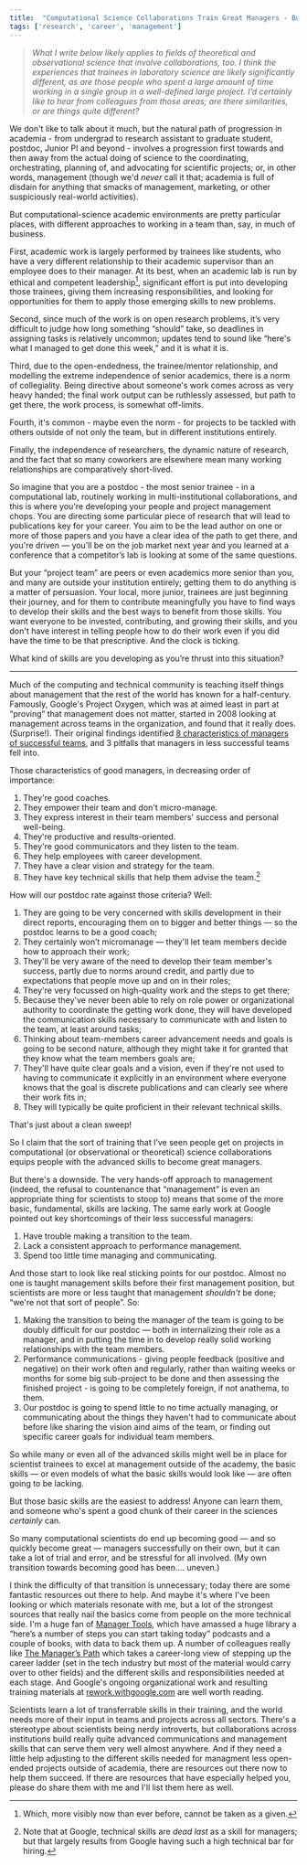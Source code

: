 ```yaml
---
title:  "Computational Science Collaborations Train Great Managers - But Trainees Might Need Help To Become Good Managers First"
tags: ['research', 'career', 'management']
---
```


> _What I write below likely applies to fields of theoretical
> and observational science that involve collaborations, too. I think
> the experiences that trainees in laboratory science are likely
> significantly different, as are those people who spent a large
> amount of time working in a single group in a well-defined large
> project.  I’d certainly like to hear from colleagues from those
> areas; are there similarities, or are things quite different?_
 
We don't like to talk about it much, but the natural path of
progression in academia - from undergrad to research assistant to
graduate student, postdoc, Junior PI and beyond - involves a
progression first towards and then away from the actual doing of
science to the coordinating, orchestrating, planning of, and
advocating for scientific projects; or, in other words, management
(though we'd _never_ call it that; academia is full of
disdain for anything that smacks of management, marketing,
or other suspiciously real-world activities).

But computational-science academic environments are pretty particular places, with different approaches to working in a team than, say, in much of business.

First, academic work is largely performed by trainees like students, who
have a very different relationship to their academic supervisor than an
employee does to their manager.  At its best, when an academic lab
is run by ethical and competent leadership[^1], significant effort
is put into developing those trainees, giving them increasing
responsibilities, and looking for opportunities for them to apply
those emerging skills to new problems.

Second, since much of the work is on open research problems, it’s
very difficult to judge how long something &ldquo;should&rdquo; take, so deadlines
in assigning tasks is relatively uncommon; updates tend to sound like
&ldquo;here's what I managed to get done this week,&rdquo; and it is what it is.

Third, due to the open-endedness, the trainee/mentor relationship,
and modelling the extreme independence of senior academics, there
is a norm of collegiality.  Being directive about someone's work
comes across as very heavy handed; the final work output can be
ruthlessly assessed, but path to get there, the work process, is
somewhat off-limits.

Fourth, it's common - maybe even the norm - for projects to be
tackled with others outside of not only the team, but in different
institutions entirely.

Finally, the independence of researchers, the dynamic nature of
research, and the fact that so many coworkers are elsewhere mean
many working relationships are comparatively
short-lived.

So imagine that you are a postdoc - the most senior trainee - in a
computational lab, routinely working in multi-institutional
collaborations, and this is where you're developing your people and
project management chops.  You are directing some particular piece
of research that will lead to publications key for your career.
You aim to be the lead author on one or more of those papers and
you have a clear idea of the path to get there, and you're driven &mdash;
you’ll be on the job market next year and you learned at a
conference that a competitor’s lab is looking at some of the same
questions.

But your &ldquo;project team&rdquo; are peers or even academics
more senior than you, and many are outside your institution entirely;
getting them to do anything is a matter of persuasion.  Your local,
more junior, trainees are just beginning their journey, and for
them to contribute meaningfully you have to find ways to develop
their skills and the best ways to benefit from those skills.
You want everyone to be invested, contributing, and growing their
skills, and you don't have interest in telling people how to do
their work even if you did have the time to be that prescriptive.
And the clock is ticking.

What kind of skills are you developing as you’re thrust into this situation?

- - -

Much of the computing and technical community is teaching itself
things about management that the rest of the world has known for a
half-century.  Famously, Google's Project Oxygen, which was at
aimed least in part at &ldquo;proving&rdquo; that management does not matter,
started in 2008 looking at management across teams in the organization,
and found that it really does.  (Surprise!).  Their original findings
identified [8 characteristics of managers of successful
teams](https://www.inc.com/marcel-schwantes/the-8-biggest-things-that-google-managers-do-to-su.html),
and 3 pitfalls that managers in less successful teams fell into.

Those characteristics of good managers, in decreasing order of importance:

1. They're good coaches.
2. They empower their team and don't micro-manage.
3. They express interest in their team members' success and personal well-being.
4. They're productive and results-oriented.
5. They're good communicators and they listen to the team.
6. They help employees with career development.
7. They have a clear vision and strategy for the team.
8. They have key technical skills that help them advise the team.[^2]

How will our postdoc rate against those criteria?  Well:

1. They are going to be very concerned with skills development in their direct reports, encouraging them on to bigger and better things &mdash; so the postdoc learns to be a good coach;
2. They certainly won’t micromanage &mdash; they'll let team members decide how to approach their work;
3. They'll be very aware of the need to develop their team member's success, partly due to norms around credit, and partly due to expectations that people move up and on in their roles;
4. They're very focussed on high-quality work and the steps to get there;
5. Because they've never been able to rely on role power or organizational authority to coordinate the getting work done, they will have developed the communication skills necessary to communicate with and listen to the team, at least around tasks;
6. Thinking about team-members career advancement needs and goals is going to be second nature, although they might take it for granted that they know what the team members goals are;
7. They'll have quite clear goals and a vision, even if they're not used to having to communicate it explicitly in an environment where everyone knows that the goal is discrete publications and can clearly see where their work fits in;
8. They will typically be quite proficient in their relevant technical skills.

That's just about a clean sweep!

So I claim that the sort of training that I’ve seen people get on projects in
computational (or observational or theoretical) science collaborations equips
people with the advanced skills to become great managers.

But there's a downside.  The very hands-off approach to management
(indeed, the refusal to countenance that &ldquo;management&rdquo; is even an
appropriate thing for scientists to stoop to) means that some of
the more basic, fundamental, skills are lacking.  The same early
work at Google pointed out key shortcomings of their less successful
managers:

1. Have trouble making a transition to the team.
2. Lack a consistent approach to performance management.
3. Spend too little time managing and communicating.

And those start to look like real sticking points for our postdoc.
Almost no one is taught management skills before their first
management position, but scientists are more or less taught that
management _shouldn't_ be done; &ldquo;we're not that sort of people&rdquo;.
So:

1. Making the transition to being the manager of the team is going to be doubly difficult for our postdoc &mdash; both in internalizing their role as a manager, and in putting the time in to develop really solid working relationships with the team members.
2. Performance communications - giving people feedback (positive and negative) on their work often and regularly, rather than waiting weeks or months for some big sub-project to be done and then assessing the finished project - is going to be completely foreign, if not anathema, to them.
3. Our postdoc is going to spend little to no time actually managing, or communicating about the things they haven't had to communicate about before like sharing the vision aind aims of the team, or finding out specific career goals for individual team members.
 
So while many or even all of the advanced skills might well be in
place for scientist trainees to excel at management outside of the
academy, the basic skills &mdash; or even models of what the basic skills
would look like &mdash; are often going to be lacking.

But those basic skills are the easiest to address!  Anyone can learn
them, and someone who's spent a good chunk of their career in the
sciences _certainly_ can.

So many computational scientists do end up becoming good &mdash;
and so quickly become great &mdash; managers successfully on their
own, but it can take a lot of trial and error, and be stressful for
all involved.  (My own transition towards becoming good has been....  uneven.)

I think the difficulty of that transition is unnecessary; today there are 
some fantastic resources out
there to help.  And maybe it's where I've been looking or which
materials resonate with me, but a lot of the strongest sources
that really nail the basics come from people on the more technical
side.  I'm a huge fan of [Manager Tools](https://www.manager-tools.com),
which have amassed a huge library a “here’s a number of steps you
can start taking today” podcasts and a couple of books, with data
to back them up.  A number of colleagues really like [The Manager’s
Path](https://www.oreilly.com/library/view/the-managers-path/9781491973882/)
which takes a career-long view of stepping up the career ladder
(set in the tech industry but most of the material would carry over
to other fields) and the different skills and responsibilities
needed at each stage.  And Google's ongoing organizational work and
resulting training materials at
[rework.withgoogle.com](https://rework.withgoogle.com ) are well
worth reading.

Scientists learn a lot of transferrable skills in their training,
and the world needs more of their input in teams and projects
across all sectors.  There's a stereotype about scientists being
nerdy introverts, but collaborations across institutions build really 
quite advanced communications and management skills that can serve
them very well almost anywhere.  And if they need a little help
adjusting to the different skills needed for managment less open-ended
projects outside of academia, there are resources out there now to
help them succeed.  If there are resources that have especially helped
you, please do share them with me and I'll list them here as well.

[^1]: Which, more visibly now than ever before, cannot be taken as a given.
[^2]: Note that at Google, technical skills are _dead last_ as a skill for managers; but that largely results from Google having such a high technical bar for hiring.
